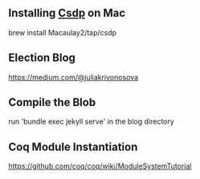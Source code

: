 ## Installing [Csdp](https://github.com/coin-or/csdp) on Mac 

brew install Macaulay2/tap/csdp 

## Election Blog 

https://medium.com/@juliakrivonosova

## Compile the Blob 

run 'bundle exec jekyll serve' in the blog directory

## Coq Module Instantiation

https://github.com/coq/coq/wiki/ModuleSystemTutorial
